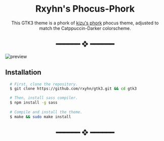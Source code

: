 <div align="center">
  <h1>Rxyhn's Phocus-Phork</h1>
  This GTK3 theme is a phork of <a href="https://github.com/janleigh/gtk3">kizu's phork</a> phocus theme, adjusted to match the Catppuccin-Darker colorscheme.
</div>

<h2 align="center"> ━━━━━━  ❖  ━━━━━━ </h2>

<img src="https://user-images.githubusercontent.com/93292023/151188290-fd2e7980-a05e-4e2d-b9e1-aac2a3852ac9.png" align="center" alt="preview">

## Installation

```sh
  # First, clone the repository.
  $ git clone https://github.com/rxyhn/gtk3.git && cd gtk3

  # Then, install sass compiler.
  $ npm install -g sass
  
  # Compile and install the theme.
  $ make && sudo make install
```

<h2 align="center"> ━━━━━━  ❖  ━━━━━━ </h2>
